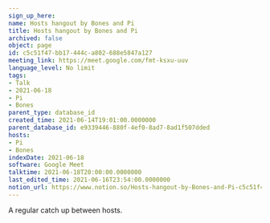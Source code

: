 ```yaml
---
sign_up_here: 
name: Hosts hangout by Bones and Pi
title: Hosts hangout by Bones and Pi
archived: false
object: page
id: c5c51f47-bb17-444c-a802-688e5847a127
meeting_link: https://meet.google.com/fmt-ksxu-uuv
language_level: No limit
tags:
- Talk
- 2021-06-18
- Pi
- Bones
parent_type: database_id
created_time: 2021-06-14T19:01:00.0000000
parent_database_id: e9339446-880f-4ef0-8ad7-8ad1f507dded
hosts:
- Pi
- Bones
indexDate: 2021-06-18
software: Google Meet
talktime: 2021-06-18T20:00:00.0000000
last_edited_time: 2021-06-16T23:54:00.0000000
notion_url: https://www.notion.so/Hosts-hangout-by-Bones-and-Pi-c5c51f47bb17444ca802688e5847a127
---
```


A regular catch up between hosts.


